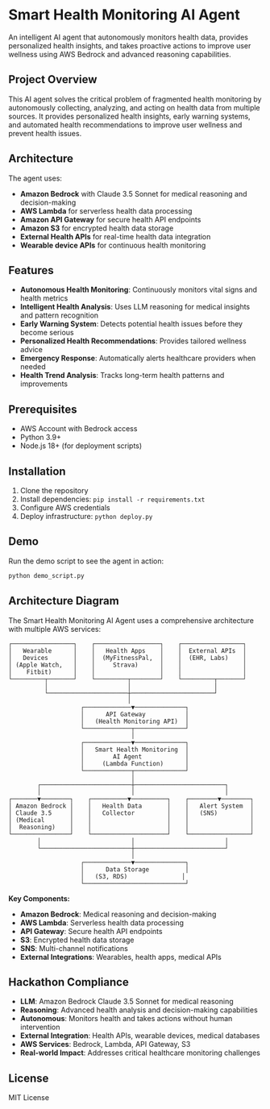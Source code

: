 # Smart Health Monitoring AI Agent

An intelligent AI agent that autonomously monitors health data, provides personalized health insights, and takes proactive actions to improve user wellness using AWS Bedrock and advanced reasoning capabilities.

## Project Overview

This AI agent solves the critical problem of fragmented health monitoring by autonomously collecting, analyzing, and acting on health data from multiple sources. It provides personalized health insights, early warning systems, and automated health recommendations to improve user wellness and prevent health issues.

## Architecture

The agent uses:
- **Amazon Bedrock** with Claude 3.5 Sonnet for medical reasoning and decision-making
- **AWS Lambda** for serverless health data processing
- **Amazon API Gateway** for secure health API endpoints
- **Amazon S3** for encrypted health data storage
- **External Health APIs** for real-time health data integration
- **Wearable device APIs** for continuous health monitoring

## Features

- **Autonomous Health Monitoring**: Continuously monitors vital signs and health metrics
- **Intelligent Health Analysis**: Uses LLM reasoning for medical insights and pattern recognition
- **Early Warning System**: Detects potential health issues before they become serious
- **Personalized Health Recommendations**: Provides tailored wellness advice
- **Emergency Response**: Automatically alerts healthcare providers when needed
- **Health Trend Analysis**: Tracks long-term health patterns and improvements

## Prerequisites

- AWS Account with Bedrock access
- Python 3.9+
- Node.js 18+ (for deployment scripts)

## Installation

1. Clone the repository
2. Install dependencies: `pip install -r requirements.txt`
3. Configure AWS credentials
4. Deploy infrastructure: `python deploy.py`

## Demo

Run the demo script to see the agent in action:
```bash
python demo_script.py
```

## Architecture Diagram

The Smart Health Monitoring AI Agent uses a comprehensive architecture with multiple AWS services:

```
┌─────────────────┐    ┌──────────────────┐    ┌─────────────────┐
│   Wearable      │    │   Health Apps    │    │  External APIs  │
│   Devices       │    │  (MyFitnessPal,  │    │  (EHR, Labs)    │
│ (Apple Watch,   │    │     Strava)      │    │                 │
│    Fitbit)      │    │                  │    │                 │
└─────────┬───────┘    └─────────┬────────┘    └─────────┬───────┘
          │                      │                       │
          └──────────────────────┼───────────────────────┘
                                 │
                    ┌─────────────▼──────────────┐
                    │      API Gateway           │
                    │   (Health Monitoring API)  │
                    └─────────────┬──────────────┘
                                  │
                    ┌─────────────▼──────────────┐
                    │   Smart Health Monitoring  │
                    │        AI Agent            │
                    │     (Lambda Function)      │
                    └─────────────┬──────────────┘
                                  │
        ┌─────────────────────────┼─────────────────────────┐
        │                         │                         │
┌───────▼────────┐    ┌──────────▼──────────┐    ┌────────▼────────┐
│ Amazon Bedrock │    │   Health Data       │    │   Alert System  │
│ Claude 3.5     │    │   Collector         │    │   (SNS)         │
│ (Medical       │    │                     │    │                 │
│  Reasoning)    │    │                     │    │                 │
└────────────────┘    └─────────────────────┘    └─────────────────┘
        │                         │                         │
        └─────────────────────────┼─────────────────────────┘
                                  │
                    ┌─────────────▼──────────────┐
                    │      Data Storage          │
                    │   (S3, RDS)               │
                    └────────────────────────────┘
```

**Key Components:**
- **Amazon Bedrock**: Medical reasoning and decision-making
- **AWS Lambda**: Serverless health data processing
- **API Gateway**: Secure health API endpoints
- **S3**: Encrypted health data storage
- **SNS**: Multi-channel notifications
- **External Integrations**: Wearables, health apps, medical APIs

## Hackathon Compliance

- **LLM**: Amazon Bedrock Claude 3.5 Sonnet for medical reasoning  
- **Reasoning**: Advanced health analysis and decision-making capabilities  
- **Autonomous**: Monitors health and takes actions without human intervention  
- **External Integration**: Health APIs, wearable devices, medical databases  
- **AWS Services**: Bedrock, Lambda, API Gateway, S3  
- **Real-world Impact**: Addresses critical healthcare monitoring challenges  

## License

MIT License
